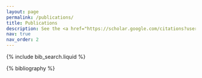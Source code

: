 ```yaml
---
layout: page
permalink: /publications/
title: Publications
description: See the <a href="https://scholar.google.com/citations?user=4cccGqEAAAAJ&hl=en">Google Scholar</a> for the full list of my publications.
nav: true
nav_order: 2
---
```


<!-- _pages/publications.md -->

<!-- Bibsearch Feature -->

{% include bib_search.liquid %}

<div class="publications">

{% bibliography %}

</div>
